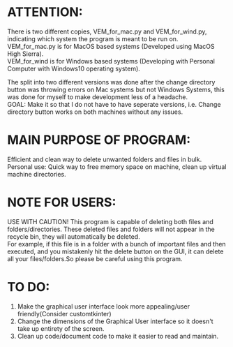 # ATTENTION:
There is two different copies, VEM_for_mac.py and VEM_for_wind.py, indicating which system the program is meant to be run on.  
VEM_for_mac.py is for MacOS based systems (Developed using MacOS High Sierra).  
VEM_for_wind is for Windows based systems (Developing with Personal Computer with Windows10 operating system).  
  
The split into two different versions was done after the change directory button was throwing errors on Mac systems but not Windows Systems, this was done for myself to make development less of a headache.  
GOAL: Make it so that I do not have to have seperate versions, i.e. Change directory button works on both machines without any issues.  
  
# MAIN PURPOSE OF PROGRAM: 
Efficient and clean way to delete unwanted folders and files in bulk. 
Personal use: Quick way to free memory space on machine, clean up virtual machine directories.   
  
# NOTE FOR USERS:
USE WITH CAUTION! This program is capable of deleting both files and folders/directories. These deleted files and folders will not appear in the recycle bin, they will automatically be deleted.      
For example, if this file is in a folder with a bunch of important files and then executed, and you mistakenly hit the delete button on the GUI, it can delete all your files/folders.So please be careful using this program.  

# TO DO:  
  1. Make the graphical user interface look more appealing/user friendly(Consider customtkinter)
  2. Change the dimensions of the Graphical User interface so it doesn't take up entirety of the screen.
  3. Clean up code/document code to make it easier to read and maintain.  
